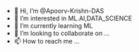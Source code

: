 - 👋 Hi, I’m @Apoorv-Krishn-DAS
- 👀 I’m interested in ML.AI,DATA_SCIENCE
- 🌱 I’m currently learning ML
- 💞️ I’m looking to collaborate on ...
- 📫 How to reach me ...

<!---
Apoorv-Krishn-DAS/Apoorv-Krishn-DAS is a ✨ special ✨ repository because its `README.md` (this file) appears on your GitHub profile.
You can click the Preview link to take a look at your changes.
--->
